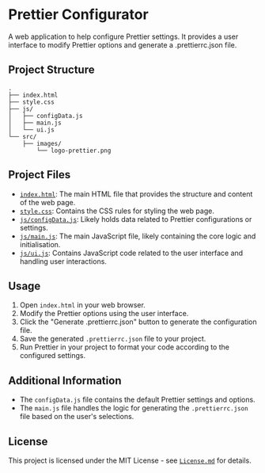 # Prettier Configurator

A web application to help configure Prettier settings. It provides a user interface to modify Prettier options and generate a .prettierrc.json file.

## Project Structure

```text
.
├── index.html
├── style.css
├── js/
│   ├── configData.js
│   ├── main.js
│   └── ui.js
└── src/
    ├── images/
        └── logo-prettier.png
```

## Project Files

- [`index.html`](index.html): The main HTML file that provides the structure and content of the web page.
- [`style.css`](style.css): Contains the CSS rules for styling the web page.
- [`js/configData.js`](js/configData.js): Likely holds data related to Prettier configurations or settings.
- [`js/main.js`](js/main.js): The main JavaScript file, likely containing the core logic and initialisation.
- [`js/ui.js`](js/ui.js): Contains JavaScript code related to the user interface and handling user interactions.

## Usage

1. Open `index.html` in your web browser.
2. Modify the Prettier options using the user interface.
3. Click the "Generate .prettierrc.json" button to generate the configuration file.
4. Save the generated `.prettierrc.json` file to your project.
5. Run Prettier in your project to format your code according to the configured settings.

## Additional Information

- The `configData.js` file contains the default Prettier settings and options.
- The `main.js` file handles the logic for generating the `.prettierrc.json` file based on the user's selections.

## License

This project is licensed under the MIT License - see [`License.md`](License.md) for details.
